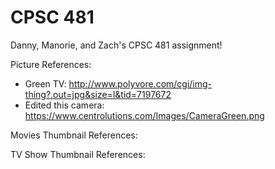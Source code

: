 # CPSC 481
Danny, Manorie, and Zach's CPSC 481 assignment!



Picture References:
- Green TV: http://www.polyvore.com/cgi/img-thing?.out=jpg&size=l&tid=7197672 
- Edited this camera: https://www.centrolutions.com/Images/CameraGreen.png 


Movies Thumbnail References:



TV Show Thumbnail References:

